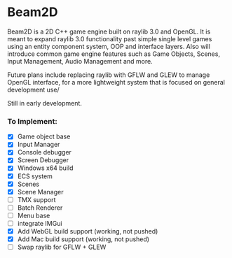 # Beam2D 

Beam2D is a 2D C++ game engine built on raylib 3.0 and OpenGL. It is meant to expand raylib 3.0 functionality past simple single level games using an entity component system, OOP and interface layers. Also will introduce common game engine features such as Game Objects, Scenes, Input Management, Audio Management and more.

Future plans include replacing raylib with GFLW and GLEW to manage OpenGL interface, for a more lightweight system that is focused on general development use/

Still in early development.

### To Implement:

- [X] Game object base
- [X] Input Manager
- [X] Console debugger
- [X] Screen Debugger
- [X] Windows x64 build
- [X] ECS system
- [X] Scenes
- [X] Scene Manager
- [ ] TMX support
- [ ] Batch Renderer
- [ ] Menu base
- [ ] integrate IMGui 
- [X] Add WebGL build support (working, not pushed)
- [X] Add Mac build support (working, not pushed)
- [ ] Swap raylib for GFLW + GLEW
